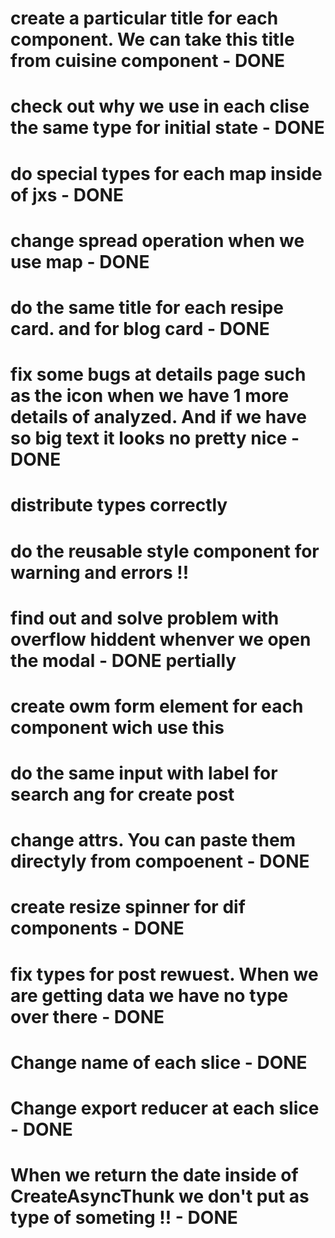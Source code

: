 # create a particular title for each component. We can take this title from cuisine component - DONE

# check out why we use in each clise the same type for initial state - DONE

# do special types for each map inside of jxs - DONE

# change spread operation when we use map - DONE

# do the same title for each resipe card. and for blog card - DONE

# fix some bugs at details page such as the icon when we have 1 more details of analyzed. And if we have so big text it looks no pretty nice - DONE

# distribute types correctly

# do the reusable style component for warning and errors !!

# find out and solve problem with overflow hiddent whenver we open the modal - DONE pertially

# create owm form element for each component wich use this

# do the same input with label for search ang for create post

# change attrs. You can paste them directyly from compoenent - DONE

# create resize spinner for dif components - DONE

# fix types for post rewuest. When we are getting data we have no type over there - DONE

# Change name of each slice - DONE

# Change export reducer at each slice - DONE

# When we return the date inside of CreateAsyncThunk we don't put as type of someting !!  - DONE
